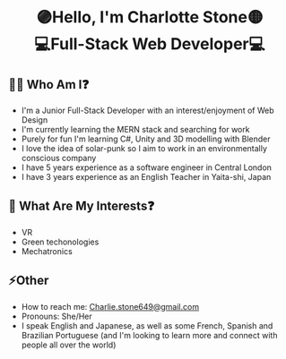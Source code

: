 <h1 align="center">🟣Hello, I'm Charlotte Stone🟡 <br>💻Full-Stack Web Developer💻</h1>

## 👩‍🚀 Who Am I❓ 

  - I'm a Junior Full-Stack Developer with an interest/enjoyment of Web Design
  - I'm currently learning the MERN stack and searching for work
  - Purely for fun I'm learning C#, Unity and 3D modelling with Blender
  - I love the idea of solar-punk so I aim to work in an environmentally conscious company
  - I have 5 years experience as a software engineer in Central London
  - I have 3 years experience as an English Teacher in Yaita-shi, Japan

   <!-- [![GitHub Streak](https://streak-stats.demolab.com?user=Terafora&theme=github-light&hide_border=true&date_format=j%20M%5B%20Y%5D&exclude_days=Sun%2CSat&card_width=700)](https://git.io/streak-stats) -->

## 🔭 What Are My Interests❓

  - VR
  - Green techonologies
  - Mechatronics

   <!-- [![Top Langs](https://github-readme-stats.vercel.app/api/top-langs/?username=Terafora&layout=compact)](https://github.com/anuraghazra/github-readme-stats) -->

## ⚡Other

  - How to reach me: Charlie.stone649@gmail.com
  - Pronouns: She/Her
  - I speak English and Japanese, as well as some French, Spanish and Brazilian Portuguese (and I'm looking to learn more and connect with people all over the world)
